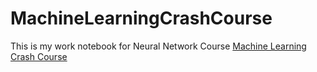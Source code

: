 # MachineLearningCrashCourse

This is my work notebook for Neural Network Course [Machine Learning Crash Course](https://developers.google.com/machine-learning/crash-course)
